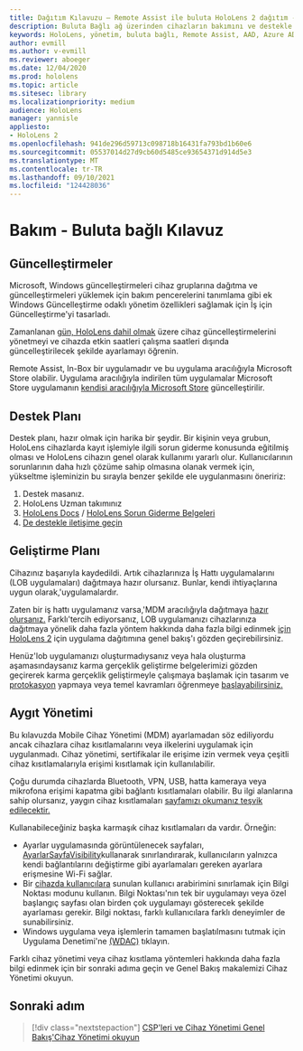 ```yaml
---
title: Dağıtım Kılavuzu – Remote Assist ile buluta HoloLens 2 dağıtım - Bakım
description: Buluta Bağlı ağ üzerinden cihazların bakımını ve destekle HoloLens ipuçlarımızı takip edin.
keywords: HoloLens, yönetim, buluta bağlı, Remote Assist, AAD, Azure AD, MDM, Mobil Cihaz Yönetimi
author: evmill
ms.author: v-evmill
ms.reviewer: aboeger
ms.date: 12/04/2020
ms.prod: hololens
ms.topic: article
ms.sitesec: library
ms.localizationpriority: medium
audience: HoloLens
manager: yannisle
appliesto:
- HoloLens 2
ms.openlocfilehash: 941de296d59713c098718b16431fa793bd1b60e6
ms.sourcegitcommit: 05537014d27d9cb60d5485ce93654371d914d5e3
ms.translationtype: MT
ms.contentlocale: tr-TR
ms.lasthandoff: 09/10/2021
ms.locfileid: "124428036"
---
```

# <a name="maintain---cloud-connected-guide"></a>Bakım - Buluta bağlı Kılavuz

## <a name="updates"></a>Güncelleştirmeler

Microsoft, Windows güncelleştirmeleri cihaz gruplarına dağıtma ve güncelleştirmeleri yüklemek için bakım pencerelerini tanımlama gibi ek Windows Güncelleştirme odaklı yönetim özellikleri sağlamak için İş için Güncelleştirme'yi tasarladı.

Zamanlanan [gün, HoloLens dahil olmak](/hololens/hololens-updates) üzere cihaz güncelleştirmelerini yönetmeyi ve cihazda etkin saatleri çalışma saatleri dışında güncelleştirilecek şekilde ayarlamayı öğrenin.

Remote Assist, In-Box bir uygulamadır ve bu uygulama aracılığıyla Microsoft Store olabilir. Uygulama aracılığıyla indirilen tüm uygulamalar Microsoft Store uygulamanın [kendisi aracılığıyla Microsoft Store](/hololens/holographic-store-apps#update-apps) güncelleştirilir.

## <a name="support-plan"></a>Destek Planı

Destek planı, hazır olmak için harika bir şeydir. Bir kişinin veya grubun, HoloLens cihazlarda kayıt işlemiyle ilgili sorun giderme konusunda eğitilmiş olması ve HoloLens cihazın genel olarak kullanımı yararlı olur. Kullanıcılarının sorunlarının daha hızlı çözüme sahip olmasına olanak vermek için, yükseltme işleminizin bu sırayla benzer şekilde ele uygulanmasını öneririz:

1. Destek masanız.
2. HoloLens Uzman takımınız
3. [HoloLens Docs](/hololens/)  /  [HoloLens Sorun Giderme Belgeleri](/hololens/hololens-troubleshooting)
4. [De destekle iletişime geçin](https://support.serviceshub.microsoft.com/supportforbusiness/create?sapId=e9391227-fa6d-927b-0fff-f96288631b8f)

## <a name="development-plan"></a>Geliştirme Planı

Cihazınız başarıyla kaydedildi. Artık cihazlarınıza İş Hattı uygulamalarını (LOB uygulamaları) dağıtmaya hazır olursanız. Bunlar, kendi ihtiyaçlarına uygun olarak,&#39;uygulamalardır.

Zaten bir iş hattı uygulamanız varsa,&#39;MDM aracılığıyla dağıtmaya [hazır olursanız.](/hololens/app-deploy-intune) Farklı&#39;tercih ediyorsanız, LOB uygulamanızı cihazlarınıza dağıtmaya yönelik daha fazla yöntem hakkında daha fazla bilgi edinmek [için HoloLens 2](/hololens/app-deploy-overview) için uygulama dağıtımına genel bakış'ı gözden geçirebilirsiniz.

Henüz&#39;lob uygulamanızı oluşturmadıysanız veya hala oluşturma aşamasındaysanız karma gerçeklik geliştirme belgelerimizi gözden geçirerek karma gerçeklik geliştirmeyle çalışmaya başlamak için tasarım ve [protokasyon](/windows/mixed-reality/design/design) yapmaya veya temel kavramları öğrenmeye [başlayabilirsiniz.](/windows/mixed-reality/discover/get-started-with-mr)

## <a name="device-management"></a>Aygıt Yönetimi 

Bu kılavuzda Mobile Cihaz Yönetimi (MDM) ayarlamadan söz ediliyordu ancak cihazlara cihaz kısıtlamalarını veya ilkelerini uygulamak için uygulanmadı. Cihaz yönetimi, sertifikalar ile erişime izin vermek veya çeşitli cihaz kısıtlamalarıyla erişimi kısıtlamak için kullanılabilir. 

Çoğu durumda cihazlarda Bluetooth, VPN, USB, hatta kameraya veya mikrofona erişimi kapatma gibi bağlantı kısıtlamaları olabilir. Bu ilgi alanlarına sahip olursanız, yaygın cihaz kısıtlamaları [sayfamızı okumanız teşvik edilecektir.](hololens-common-device-restrictions.md)

Kullanabileceğiniz başka karmaşık cihaz kısıtlamaları da vardır. Örneğin:

- Ayarlar uygulamasında görüntülenecek sayfaları, [AyarlarSayfaVisibility](settings-uri-list.md)kullanarak sınırlandırarak, kullanıcıların yalnızca kendi bağlantılarını değiştirme gibi ayarlamaları gereken ayarlara erişmesine Wi-Fi sağlar.
- Bir [cihazda kullanıcılara](hololens-kiosk.md) sunulan kullanıcı arabirimini sınırlamak için Bilgi Noktası modunu kullanın. Bilgi Noktası'nın tek bir uygulamayı veya özel başlangıç sayfası olan birden çok uygulamayı gösterecek şekilde ayarlaması gerekir. Bilgi noktası, farklı kullanıcılara farklı deneyimler de sunabilirsiniz.  
- Windows uygulama veya işlemlerin tamamen başlatılmasını tutmak için Uygulama Denetimi'ne [(WDAC)](windows-defender-application-control-wdac.md) tıklayın.

Farklı cihaz yönetimi veya cihaz kısıtlama yöntemleri hakkında daha fazla bilgi edinmek için bir sonraki adıma geçin ve Genel Bakış makalemizi Cihaz Yönetimi okuyun.

## <a name="next-step"></a>Sonraki adım

> [!div class="nextstepaction"]
> [CSP'leri ve Cihaz Yönetimi Genel Bakış'Cihaz Yönetimi okuyun](hololens-csp-policy-overview.md)